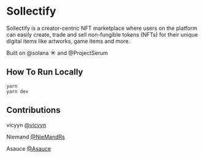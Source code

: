 # Sollectify
Sollectify is a creator-centric NFT marketplace where users on the platform can easily create, trade and sell non-fungible tokens (NFTs) for their unique digital items like artworks, game items and more.

Built on @solana ☀️ and @ProjectSerum


## How To Run Locally
```
yarn
yarn dev
```


## Contributions

vicyyn [@vicyyn](https://twitter.com/vicyyn)

Niemand [@NieMandRs](https://twitter.com/NieMandRs)

Asauce [@Asauce](https://twitter.com/asauce0972)

